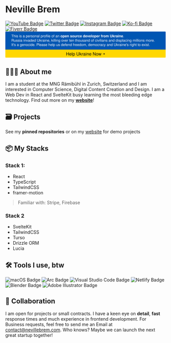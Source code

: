 # Neville Brem
[![YouTube Badge](https://img.shields.io/badge/YouTube-F00?logo=youtube&logoColor=fff&style=for-the-badge)](https://youtube.com/@nevillebrem)
[![Twitter Badge](https://img.shields.io/badge/Twitter-1D9BF0?logo=twitter&logoColor=fff&style=for-the-badge)](https://x.com/bremneville)
[![Instagram Badge](https://img.shields.io/badge/Instagram-E4405F?logo=instagram&logoColor=fff&style=for-the-badge)](https://instagram.com/nevillebrem)
[![Ko-fi Badge](https://img.shields.io/badge/Ko--fi-FF5E5B?logo=kofi&logoColor=fff&style=for-the-badge)](https://ko-fi.com/nevillebrem)
[![Fiverr Badge](https://img.shields.io/badge/Fiverr-1DBF73?logo=fiverr&logoColor=fff&style=for-the-badge)](https://fiverr.com/nevthereal) \
[![Stand With Ukraine](https://raw.githubusercontent.com/vshymanskyy/StandWithUkraine/main/banner-personal-page.svg)](https://stand-with-ukraine.pp.ua)

## 👨🏻‍💻 About me

I am a student at the MNG Rämibühl in Zurich, Switzerland and I am interested in Computer Science, Digital Content Creation and Design.
I am a Web Dev in React and SvelteKit busy learning the most bleeding edge technology. Find out more on my **[website](https://nevillebrem.com)**!

## 🗃️ Projects
See my **pinned repositories** or on my [website](https://nevillebrem.com) for demo projects

## 📦 My Stacks
### Stack 1:
- React
- TypeScript
- TailwindCSS
- framer-motion
> Familiar with: Stripe, Firebase

### Stack 2
- SvelteKit
- TailwindCSS
- Turso
- Drizzle ORM
- Lucia

## 🛠️ Tools I use, btw
![macOS Badge](https://img.shields.io/badge/macOS-000?logo=macos&logoColor=fff&style=for-the-badge)
![Arc Badge](https://img.shields.io/badge/Arc-FCBFBD?logo=arc&logoColor=000&style=for-the-badge)
![Visual Studio Code Badge](https://img.shields.io/badge/Visual%20Studio%20Code-007ACC?logo=visualstudiocode&logoColor=fff&style=for-the-badge)
![Netlify Badge](https://img.shields.io/badge/Netlify-00C7B7?logo=netlify&logoColor=fff&style=for-the-badge)
![Blender Badge](https://img.shields.io/badge/Blender-E87D0D?logo=blender&logoColor=fff&style=for-the-badge)
![Adobe Illustrator Badge](https://img.shields.io/badge/Adobe%20Illustrator-FF9A00?logo=adobeillustrator&logoColor=fff&style=for-the-badge)


## 🤝 Collaboration
I am open for projects or small contracts. I have a keen eye on **detail**, **fast** response times and much experience in frontend development.
For Business requests, feel free to send me an Email at contact@nevillebrem.com. Who knows? Maybe we can launch the next great startup together!
